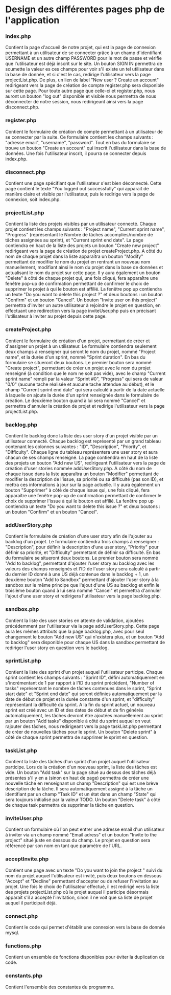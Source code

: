 # Design des différentes pages php de l'application

### index.php

Contient la page d'accueil de notre projet, qui est la page de connexion
permettant à un utilisateur de se connecter grâce à un champ d'identifiant
USERNAME et un autre champ PASSWORD pour le mot de passe et vérifie que
l'utilisateur est déjà inscrit sur le site. Un bouton SIGN IN permettra de
soumette la valeur es ces champs pour voir s'il existe un tel utilisateur dans
la base de donnée, et si c'est le cas, redirige l'utilisateur vers la page
projectList.php. De plus, un lien de label "New user ? Create an account"
redirigeant vers la page de création de compte register.php sera disponible
sur cette page. Pour toute autre page que celle-ci et register.php, nous auront
un bouton "log out" disponible et visible nous permettra de nous déconnecter de
notre session, nous redirigeant ainsi vers la page disconnect.php.

### register.php

Contient le formulaire de création de compte permettant à un utilisateur de
se connecter par la suite. Ce formulaire contient les champs suivants : "adresse
email", "username", "password". Tout en bas du formulaire se trouve un bouton
"Create an account" qui inscrit l'utilisateur dans la base de données. Une fois
l'utilisateur inscrit, il pourra se connecter depuis index.php.


### disconnect.php

Contient une page spécifiant que l'utilisateur s'est bien déconnecté. Cette page
contient le texte "You logged out successfully" qui apparait de manière claire
et visible par l'utilisateur, puis le redirige vers la page de connexion, soit
index.php.

### projectList.php

Contient la liste des projets visibles par un utilisateur connecté. Chaque
projet contient les champs suivants : "Project name", "Current sprint name",
"Progress" (représentant le Nombre de tâches accomplies/nombre de tâches
assignées au sprint), et "Current sprint end date". La page contiendra en haut de
la liste des projets un bouton "Create new project" redirigeant vers la page de
création de projet createProject.php. A côté du nom de chaque projet dans la
liste apparaîtra un bouton "Modify" permettant de modifier le nom du projet
en rentrant un nouveau nom manuellement, modifiant ainsi le nom du projet dans
la base de données et actualisant le nom du projet sur cette page. Il y aura
également un bouton "Delete" à côté de chaque projet qui, une fois cliqué,
fera apparaître une fenêtre pop-up de confirmation permettant de confirmer le
choix de supprimer le projet à qui le bouton est affilié. La fenêtre pop up
contiendra un texte "Do you want to delete this project ?" et deux
boutons : un bouton "Confirm" et un bouton "Cancel". Un bouton "Invite user on
this project" permettra d'inviter un autre utilisateur à rejoindre le projet
en question, en effectuant une redirection vers la page inviteUser.php puis
en précisant l'utilisateur à inviter au projet depuis cette page.

### createProject.php

Contient le formulaire de création d'un projet, permettant de créer et
d'assigner un projet à un utilisateur. Le formulaire contiendra seulement deux
champs à renseigner qui seront le nom du projet, nommé "Project name", et la
durée d'un sprint, nommé "Sprint duration". En bas du formulaire se situeront
deux boutons. Le premier bouton sera nommé "Create project", permettant de créer
un projet avec le nom du projet renseigné (à condition que le nom ne soit pas
vide), avec le champ "Current sprint name" rempli par la valeur "Sprint #0",
"Progress" qui sera de valeur "0/0" (aucune tache réalisée et aucune tache
attendue au début), et le champ "Current sprint end date" qui sera calculé à
partir de la date actuelle à laquelle on ajoute la durée d'un sprint renseignée
dans le formulaire de création. Le deuxième bouton quand à lui sera nommé
"Cancel" et permettra d'annuler la création de projet et redirige l'utilisateur
vers la page projectList.php.

### backlog.php

Contient le backlog donc la liste des user story d'un projet visible par un
utilisateur connecté. Chaque backlog est représenté par un grand tableau
contenant les colonnes suivantes : "ID", "Description", "Priority", et
"Difficulty". Chaque ligne du tableau représentera une user story et aura chacun
de ses champs renseigné. La page contiendra en haut de la liste des projets un
bouton "Add new US", redirigeant l'utilisateur vers la page de création
d'user stories nommée addUserStory.php. A côté du nom de chaque issue dans la
liste apparaîtra un bouton "Modifier" permettant de modifier la description de
l'issue, sa priorité ou sa difficulté (pas son ID), et mettra ces informations à
jour sur la page actuelle. Il y aura également un bouton "Supprimer" à côté de
chaque issue qui, une fois cliqué, fera apparaître une fenêtre pop-up de
confirmation permettant de confirmer le choix de supprimer l'issue à qui le
bouton est affilié. La fenêtre pop up contiendra un texte "Do you want to delete
this issue ?" et deux boutons : un bouton "Confirm" et un bouton "Cancel".

### addUserStory.php

Contient le formulaire de création d'une user story afin de l'ajouter au backlog
d'un projet. Le formulaire contiendra trois champs à renseigner : "Description",
pour définir la description d'une user story, "Priority" pour définir sa
priorité, et "Difficulty" permettant de définir sa difficulté. En bas du
formulaire se situeront deux boutons. Le premier bouton sera nommé "Add to
backlog", permettant d'ajouter l'user story au backlog avec les valeurs des
champs renseignés et l'ID de l'user story sera calculé à partir du dernier ID
donné à une US déjà contenue dans le backlog + 1, un deuxième bouton "Add to
Sandbox" permettant d'ajouter l'user story à la sandbox sur le même principe
que l'ajout d'une US au backlog et enfin le troisième bouton quand à lui
sera nommé "Cancel" et permettra d'annuler l'ajout d'une user story et
redirigera l'utilisateur vers la page backlog.php.

### sandbox.php

Contient la liste des user stories en attente de validation, ajoutées
précédemment par l'utilisateur via la page addUserStory.php. Cette page
aura les mêmes attributs que la page backlog.php, avec pour seul changement le
bouton "Add new US" qui n'existera plus, et un bouton "Add to backlog" sera
disponible pour chaque US dans la sandbox permettant de rediriger l'user story
en question vers le backlog.

### sprintList.php

Contient la liste des sprint d'un projet auquel l'utilisateur participe. Chaque
sprint contient les champs suivants : "Sprint ID", défini automatiquement
en s'incrémentant de 1 par rapport à l'ID du sprint préciédent, "Number of
tasks" représentant le nombre de tâches contenues dans le sprint, "Sprint
start date" et "Sprint end date" qui seront définies automatiquement par la date
de début de projet et la durée constante d'un sprint, et "difficulty"
représentant la difficulté du sprint. A la fin du sprint actuel, un nouveau
sprint est créé avec un ID et des dates de début et de fin générés
automatiquement, les tâches devront être ajoutées manuellement au sprint par un
bouton "Add tasks" disponible à côté du sprint auquel on veut rajouter des
tâches, nous redirigeant vers la page taskList.php permettant de créer de
nouvelles tâches pour le sprint. Un bouton "Delete sprint" à côté de chaque
sprint  permettra de supprimer le sprint en question.

### taskList.php

Contient la liste des tâches d'un sprint d'un projet auquel l'utilisateur
participe. Lors de la création d'un nouveau sprint, la liste des tâches est
vide. Un bouton "Add task" sur la page situé au dessus des tâches déjà présentes
s'il y en a (sinon en haut de page) permettra de créer une nouvelle tâche en
renseignant un champ "Description" qui est une brève description de la tâche.
Il sera automatiquement assigné à la tâche un identifiant par un champ "Task ID"
et un état dans un champ "State" qui sera toujours initialisé par la valeur
TODO. Un bouton "Delete task" à côté de chaque task permettra de supprimer la
tâche en question.

### inviteUser.php

Contient un formulaire où l'on peut entrer une adresse email d'un utilisateur
à inviter via un champ nommé "Email adress" et un bouton "Invite to the project"
situé juste en dessous du champ. Le projet en question sera référencé par son
nom en tant que paramètre de l'URL.

### acceptInvite.php

Contient une page avec un texte "Do you want to join the project " suivi du nom
du projet auquel l'utilisateur est invité, puis deux boutons en dessous "Accept"
et "Decline" permettant d'accepter ou de refuser l'invitation au projet. Une
fois le choix de l'utilisateur effectué, il est redirigé vers la liste des
projets projectList.php où le projet auquel il participe désormais apparaît
s'il a accepté l'invitation, sinon il ne voit que sa liste de projet auquel il
participait déjà.

### connect.php

Contient le code qui permet d'établir une connexion vers la base de donnée mysql.

### functions.php

Contient un ensemble de fonctions disponibles pour éviter la duplication de
code.

### constants.php

Contient l'ensemble des constantes du programme.
